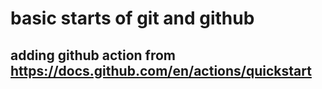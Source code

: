 # basic starts of git and github

## adding github action from https://docs.github.com/en/actions/quickstart
